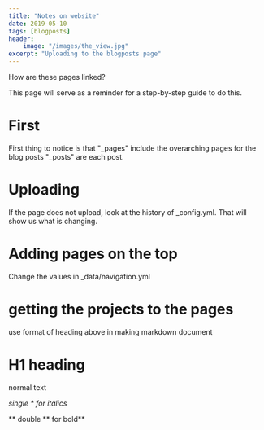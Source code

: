 ```yaml
---
title: "Notes on website"
date: 2019-05-10
tags: [blogposts]
header: 
	image: "/images/the_view.jpg"
excerpt: "Uploading to the blogposts page"
---
```


How are these pages linked?

This page will serve as a reminder for a step-by-step guide to do this.  

# First
First thing to notice is that "_pages" include the overarching pages for the blog posts
"_posts" are each post.  


# Uploading
If the page does not upload, look at the history of _config.yml.  That will show us what is changing.

# Adding pages on the top
Change the values in _data/navigation.yml

# getting the projects to the pages
use format of heading above in making markdown document

# H1 heading

normal text

*single \* for italics*

** double \*\* for bold**

